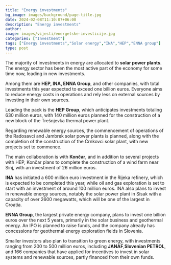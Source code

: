 ```yaml
---
title: "Energy investments"
bg_image: images/background/page-title.jpg
date: 2024-02-08T11:10:07+06:00
description: "Energy investments"
author: 
image: images/vijesti/energetske-investicije.jpg
categories: ["Investment"]
tags: ["Energy investments","Solar energy","INA","HEP","ENNA group"]
type: post
---
```

The majority of investments in energy are allocated to **solar power plants**. The energy sector has been the most active part of the economy for some time now, leading in new investments.

Among them are **HEP, INA, ENNA Group**, and other companies, with total investments this year expected to exceed one billion euros. Everyone aims to reduce energy costs in operations and rely less on external sources by investing in their own sources.

Leading the pack is the **HEP Group**, which anticipates investments totaling 630 million euros, with 140 million euros planned for the construction of a new block of the Trešnjevka thermal power plant.

Regarding renewable energy sources, the commencement of operations of the Radosavci and Jambrek solar power plants is planned, along with the completion of the construction of the Črnkovci solar plant, with new projects set to commence.

The main collaboration is with **Končar**, and in addition to several projects with HEP, Končar plans to complete the construction of a wind farm near Sinj, with an investment of 26 million euros.

**INA** has initiated a 600 million euro investment in the Rijeka refinery, which is expected to be completed this year, while oil and gas exploration is set to start with an investment of around 100 million euros. INA also plans to invest in renewable energy sources, notably the solar power plant in Sisak with a capacity of over 2600 megawatts, which will be one of the largest in Croatia.

**ENNA Group**, the largest private energy company, plans to invest one billion euros over the next 5 years, primarily in the solar business and geothermal energy. An IPO is planned to raise funds, and the company already has concessions for geothermal energy exploration fields in Slovenia.

Smaller investors also plan to transition to green energy, with investments ranging from 200 to 500 million euros, including **JANAF**,**Slovenian PETROL**, and 166 companies that have applied for incentives to invest in solar systems and renewable sources, partly financed from their own funds.


